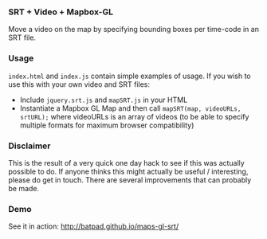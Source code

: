 ### SRT + Video + Mapbox-GL

Move a video on the map by specifying bounding boxes per time-code in an SRT file.

### Usage

`index.html` and `index.js` contain simple examples of usage. If you wish to use this with your own video and SRT files:

  - Include `jquery.srt.js` and `mapSRT.js` in your HTML
  - Instantiate a Mapbox GL Map and then call `mapSRT(map, videoURLs, srtURL);` where videoURLs is an array of videos (to be able to specify multiple formats for maximum browser compatibility)

### Disclaimer

This is the result of a very quick one day hack to see if this was actually possible to do. If anyone thinks this might actually be useful / interesting, please do get in touch. There are several improvements that can probably be made.

### Demo

See it in action: http://batpad.github.io/maps-gl-srt/
